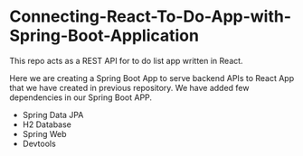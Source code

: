 # Connecting-React-To-Do-App-with-Spring-Boot-Application
This repo acts as a REST API for to do list app written in React.

Here we are creating a Spring Boot App to serve backend APIs to React App that we have created in previous repository.
We have added few dependencies in our Spring Boot APP.

<ul>
	<li>Spring Data JPA</li>
	<li>H2 Database</li>
	<li>Spring Web</li>
	<li>Devtools</li>	
</ul>

